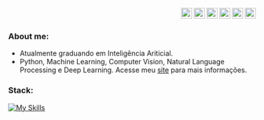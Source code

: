 <p align="right">
    <a href="http://lattes.cnpq.br/7208787089621843"><img src="https://www.observatoriodeseguranca.org/wp-content/uploads/2019/03/cnpq120-1.png" alt="CNPq" width="22" height="22"></a>
    <a href="https://www.kaggle.com/lucasdiasnoronha"><img src="https://cdn4.iconfinder.com/data/icons/logos-and-brands/512/189_Kaggle_logo_logos-512.png" alt="Kaggle" width="22" height="22"></a>
    <a href="https://www.beecrowd.com.br/judge/pt/profile/853485"><img src="https://user-images.githubusercontent.com/80331468/270190538-7b3fa433-c299-4909-9559-f5276c2edacb.png" alt="Beecrowd" width="22" height="22"></a>
    <a href="https://www.youtube.com/channel/UCbTwtucRlQ61lKl_eLW1Z0g"><img src="https://clipartcraft.com/images/youtube-icon-clipart-video-8.png" alt="CNPq" width="22" height="22"></a>
    <a href="https://www.linkedin.com/in/lucasdiasnoronha?utm_source=share&utm_campaign=share_via&utm_content=profile&utm_medium=android_app"><img src="https://skillicons.dev/icons?i=linkedin" alt="LinkedIn" width="22" height="22"></a>
    <a href="[https://twitter.com/My_Nick_Blue](https://twitter.com/lucas_dias_n)"><img src="https://static.designboom.com/wp-content/uploads/2023/07/twitter-logo-change-x-elon-musk-designboom-01.jpg" alt="Twitter" width="22" height="22"></a>
</p>

### About me:
- Atualmente graduando em Inteligência Ariticial.
- Python, Machine Learning, Computer Vision, Natural Language Processing e Deep Learning. Acesse meu [site](https://lucasdnoronha.github.io) para mais informações.



### Stack:
[![My Skills](https://skillicons.dev/icons?i=aws,azure)](https://skillicons.dev)
